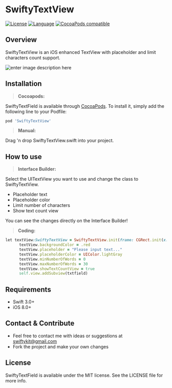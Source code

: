 # SwiftyTextView

[![License](https://img.shields.io/:license-mit-blue.svg)](https://doge.mit-license.org)
[![Language](https://img.shields.io/badge/language-swift-orange.svg?style=flat)](https://developer.apple.com/swift)
[![CocoaPods compatible](https://img.shields.io/cocoapods/v/RangeSeekSlider.svg?style=flat)](https://cocoapods.org/pods/SwiftyTextView)

## Overview

SwiftyTextView is an iOS enhanced TextView with placeholder and limit characters count support.

![enter image description here](https://raw.githubusercontent.com/SwiftyKit/SwiftyTextView/master/Images/screenshot.gif)
 
 
## Installation
 
> **Cocoapods:**

SwiftyTextField is available through [CocoaPods](http://cocoapods.org). To install
it, simply add the following line to your Podfile:

```ruby
pod 'SwiftyTextView'
```

> **Manual:**

Drag 'n drop SwiftyTextView.swift into your project.
 

## How to use 

> **Interface Builder:** 

Select the UITextView you want to use and change the class to SwiftyTextView.


 - Placeholder text
 - Placeholder color
 - Limit number of characters
 - Show text count view

You can see the changes directly on the Interface Builder!

> **Coding:** 
 
```ruby
let textView:SwiftyTextView = SwiftyTextView.init(frame: CGRect.init(x: X, y: Y, width: WIDTH, height: HEIGHT))
      textView.backgroundColor = .red
      textView.placeholder = "Please input text..."
      textView.placeholderColor = UIColor.lightGray
      textView.minNumberOfWords = 0
      textView.maxNumberOfWords = 30
      textView.showTextCountView = true
      self.view.addSubview(txtfield)
```

## Requirements
- Swift 3.0+
- iOS 8.0+

## Contact & Contribute

 - Feel free to contact me with ideas or suggestions at swiftykit@gmail.com
 - Fork the project and make your own changes

 
## License

SwiftyTextField is available under the MIT license. See the LICENSE file for more info.
